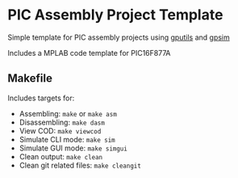 # PIC Assembly Project Template
Simple template for PIC assembly projects using [gputils](https://gputils.sourceforge.io/) and [gpsim](https://gpsim.sourceforge.net/)  

Includes a MPLAB code template for PIC16F877A

## Makefile
Includes targets for:
- Assembling: `make` or `make asm`
- Disassembling: `make dasm`
- View COD: `make viewcod`
- Simulate CLI mode: `make sim`
- Simulate GUI mode: `make simgui`
- Clean output: `make clean`
- Clean git related files: `make cleangit`
